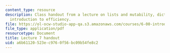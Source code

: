 ```yaml
---
content_type: resource
description: Class handout from a lecture on lists and mutability, dictionaries, and
  introduction to efficiency.
file: https://ol-ocw-studio-app-qa.s3.amazonaws.com/courses/6-00-introduction-to-computer-science-and-programming-fall-2008/a6b61120523ec9760f56bc09b54fe8c2_lec7.pdf
file_type: application/pdf
resourcetype: Document
title: Lecture 7 handout
uid: a6b61120-523e-c976-0f56-bc09b54fe8c2
---
```

